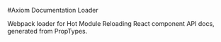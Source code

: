 #Axiom Documentation Loader

Webpack loader for Hot Module Reloading React component API docs, generated from PropTypes.
